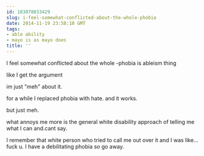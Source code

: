 ```yaml
---
id: 103078033429
slug: i-feel-somewhat-conflicted-about-the-whole-phobia
date: 2014-11-19 23:58:10 GMT
tags:
- able ability
- mayo is as mayo does
title: ''
---
```

I feel somewhat conflicted about the whole -phobia is ableism thing

like I get the argument 

im just "meh" about it. 

for a while I replaced phobia with hate. and it works. 

but just meh. 

what annoys me more is the general white disability approach of telling me what I can and.cant say. 

I remember that white person who tried to call me out over it and I was like... fuck u. I have a debilitating phobia so go away. 